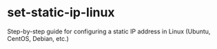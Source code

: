 # set-static-ip-linux
Step-by-step guide for configuring a static IP address in Linux (Ubuntu, CentOS, Debian, etc.)
